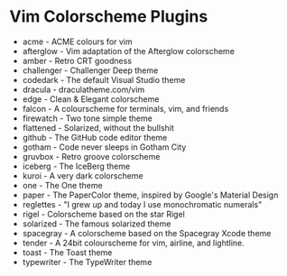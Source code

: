 # Vim Colorscheme Plugins

* acme - ACME colours for vim
* afterglow - Vim adaptation of the Afterglow colorscheme
* amber - Retro CRT goodness
* challenger - Challenger Deep theme
* codedark - The default Visual Studio theme
* dracula - draculatheme.com/vim
* edge - Clean & Elegant colorscheme
* falcon - A colourscheme for terminals, vim, and friends
* firewatch - Two tone simple theme
* flattened - Solarized, without the bullshit
* github - The GitHub code editor theme
* gotham - Code never sleeps in Gotham City
* gruvbox - Retro groove colorscheme
* iceberg - The IceBerg theme
* kuroi - A very dark colorscheme
* one - The One theme
* paper - The PaperColor theme, inspired by Google's Material Design
* reglettes - "I grew up and today I use monochromatic numerals"
* rigel - Colorscheme based on the star Rigel
* solarized - The famous solarized theme
* spacegray - A colorscheme based on the Spacegray Xcode theme
* tender - A 24bit colourscheme for vim, airline, and lightline.
* toast - The Toast theme
* typewriter - The TypeWriter theme
